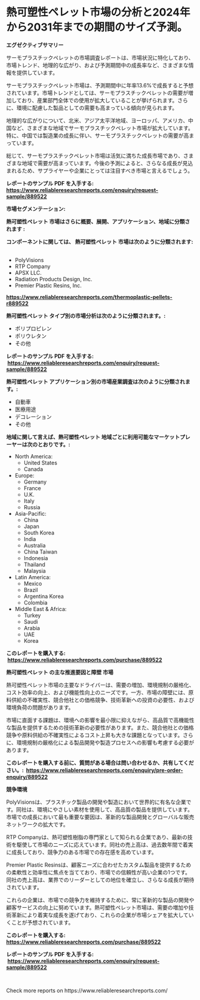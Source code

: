 <p><h1>熱可塑性ペレット市場の分析と2024年から2031年までの期間のサイズ予測。</h1></p><p><strong>エグゼクティブサマリー</strong></p>
<p><p>サーモプラスチックペレットの市場調査レポートは、市場状況に特化しており、市場トレンド、地理的な広がり、および予測期間中の成長率など、さまざまな情報を提供しています。</p><p>サーモプラスチックペレット市場は、予測期間中に年率13.6%で成長すると予想されています。市場トレンドとしては、サーモプラスチックペレットの需要が増加しており、産業部門全体での使用が拡大していることが挙げられます。さらに、環境に配慮した製品としての需要も高まっている傾向が見られます。</p><p>地理的な広がりについて、北米、アジア太平洋地域、ヨーロッパ、アメリカ、中国など、さまざまな地域でサーモプラスチックペレット市場が拡大しています。特に、中国では製造業の成長に伴い、サーモプラスチックペレットの需要が高まっています。</p><p>総じて、サーモプラスチックペレット市場は活気に満ちた成長市場であり、さまざまな地域で需要が高まっています。今後の予測によると、さらなる成長が見込まれるため、サプライヤーや企業にとっては注目すべき市場と言えるでしょう。</p></p>
<p><strong>レポートのサンプル PDF を入手する: <a href="https://www.reliableresearchreports.com/enquiry/request-sample/889522">https://www.reliableresearchreports.com/enquiry/request-sample/889522</a></strong></p>
<p><strong>市場セグメンテーション:</strong></p>
<p><strong> 熱可塑性ペレット 市場はさらに概要、展開、アプリケーション、地域に分類されます :</strong></p>
<p><strong>コンポーネントに関しては、 熱可塑性ペレット 市場は次のように分類されます: &nbsp;</strong></p>
<p><ul><li>PolyVisions</li><li>RTP Company</li><li>APSX LLC.</li><li>Radiation Products Design, Inc.</li><li>Premier Plastic Resins, Inc.</li></ul></p>
<p><strong><a href="https://www.reliableresearchreports.com/thermoplastic-pellets-r889522">https://www.reliableresearchreports.com/thermoplastic-pellets-r889522</a></strong></p>
<p><strong> 熱可塑性ペレット タイプ別の市場分析は次のように分類されます。:</strong></p>
<p><ul><li>ポリプロピレン</li><li>ポリウレタン</li><li>その他</li></ul></p>
<p><strong>レポートのサンプル PDF を入手する: &nbsp;<a href="https://www.reliableresearchreports.com/enquiry/request-sample/889522">https://www.reliableresearchreports.com/enquiry/request-sample/889522</a></strong></p>
<p><strong> 熱可塑性ペレット アプリケーション別の市場産業調査は次のように分類されます。:</strong></p>
<p><ul><li>自動車</li><li>医療用途</li><li>デコレーション</li><li>その他</li></ul></p>
<p><strong>地域に関して言えば、熱可塑性ペレット 地域ごとに利用可能なマーケットプレーヤーは次のとおりです。:</strong></p>
<p><ul>
    <li>
        North America:
        <ul>
            <li>United States</li>
            <li>Canada</li>
        </ul>
    </li>
    <li>
        Europe:
        <ul>
            <li>Germany</li>
            <li>France</li>
            <li>U.K.</li>
            <li>Italy</li>
            <li>Russia</li>
        </ul>
    </li>
    <li>
        Asia-Pacific:
        <ul>
            <li>China</li>
            <li>Japan</li>
            <li>South Korea</li>
            <li>India</li>
            <li>Australia</li>
            <li>China Taiwan</li>
            <li>Indonesia</li>
            <li>Thailand</li>
            <li>Malaysia</li>
        </ul>
    </li>
    <li>
        Latin America:
        <ul>
            <li>Mexico</li>
            <li>Brazil</li>
            <li>Argentina Korea</li>
            <li>Colombia</li>
        </ul>
    </li>
    <li>
        Middle East & Africa:
        <ul>
            <li>Turkey</li>
            <li>Saudi</li>
            <li>Arabia</li>
            <li>UAE</li>
            <li>Korea</li>
        </ul>
    </li>
    </ul></p>
<p><strong>このレポートを購入する: &nbsp;<a href="https://www.reliableresearchreports.com/purchase/889522">https://www.reliableresearchreports.com/purchase/889522</a></strong></p>
<p><strong>熱可塑性ペレット の主な推進要因と障壁 市場</strong></p>
<p><p>熱可塑性ペレット市場の主要なドライバーは、需要の増加、環境規制の厳格化、コスト効率の向上、および機能性向上のニーズです。一方、市場の障壁には、原料供給の不確実性、競合他社との価格競争、技術革新への投資の必要性、および環境負荷の問題があります。</p><p>市場に直面する課題は、環境への影響を最小限に抑えながら、高品質で高機能性な製品を提供するための技術革新の必要性があります。また、競合他社との価格競争や原料供給の不確実性によるコスト上昇も大きな課題となっています。さらに、環境規制の厳格化による製品開発や製造プロセスへの影響も考慮する必要があります。</p></p>
<p><strong>このレポートを購入する前に、質問がある場合は問い合わせるか、共有してください。:&nbsp; <a href="https://www.reliableresearchreports.com/enquiry/pre-order-enquiry/889522">https://www.reliableresearchreports.com/enquiry/pre-order-enquiry/889522</a></strong></p>
<p><strong>競争環境</strong></p>
<p><p>PolyVisionsは、プラスチック製品の開発や製造において世界的に有名な企業です。同社は、環境にやさしい素材を使用して、高品質の製品を提供しています。市場での成長において最も重要な要因は、革新的な製品開発とグローバルな販売ネットワークの拡大です。</p><p>RTP Companyは、熱可塑性樹脂の専門家として知られる企業であり、最新の技術を駆使して市場のニーズに応えています。同社の売上高は、過去数年間で着実に成長しており、競争力のある市場での存在感を高めています。</p><p>Premier Plastic Resinsは、顧客ニーズに合わせたカスタム製品を提供するための柔軟性と効率性に焦点を当てており、市場での信頼性が高い企業の1つです。同社の売上高は、業界でのリーダーとしての地位を確立し、さらなる成長が期待されています。</p><p>これらの企業は、市場での競争力を維持するために、常に革新的な製品の開発や顧客サービスの向上に努めています。熱可塑性ペレット市場は、需要の増加や技術革新により着実な成長を遂げており、これらの企業が市場シェアを拡大していくことが予想されています。</p></p>
<p><strong>このレポートを購入する: &nbsp; <a href="https://www.reliableresearchreports.com/purchase/889522">https://www.reliableresearchreports.com/purchase/889522</a></strong></p>
<p><strong>レポートのサンプル PDF を入手する: &nbsp;<a href="https://www.reliableresearchreports.com/enquiry/request-sample/889522">https://www.reliableresearchreports.com/enquiry/request-sample/889522</a></strong><strong></strong></p>
<p>&nbsp;</p>
<p>Check more reports on https://www.reliableresearchreports.com/</p>